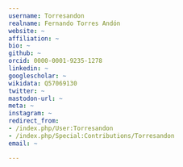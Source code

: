 ```yaml
---
username: Torresandon
realname: Fernando Torres Andón
website: ~
affiliation: ~
bio: ~
github: ~
orcid: 0000-0001-9235-1278
linkedin: ~
googlescholar: ~
wikidata: Q57069130
twitter: ~
mastodon-url: ~
meta: ~
instagram: ~
redirect_from:
- /index.php/User:Torresandon
- /index.php/Special:Contributions/Torresandon
email: ~

---
```

